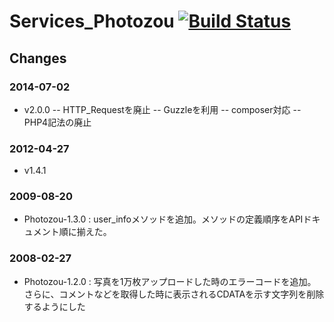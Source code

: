 # Services_Photozou [![Build Status](https://secure.travis-ci.org/ha1t/php-Services_Photozou.png?branch=master)](http://travis-ci.org/ha1t/php-Services_Photozou)

## Changes

### 2014-07-02

- v2.0.0
-- HTTP_Requestを廃止
-- Guzzleを利用
-- composer対応
-- PHP4記法の廃止

### 2012-04-27

* v1.4.1

### 2009-08-20

* Photozou-1.3.0 :
user_infoメソッドを追加。メソッドの定義順序をAPIドキュメント順に揃えた。

### 2008-02-27

* Photozou-1.2.0 :
写真を1万枚アップロードした時のエラーコードを追加。さらに、コメントなどを取得した時に表示されるCDATAを示す文字列を削除するようにした
